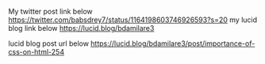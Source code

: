 My twitter post link below
https://twitter.com/babsdrey7/status/1164198603746926593?s=20
my lucid blog link below
https://lucid.blog/bdamilare3

lucid blog post url below
https://lucid.blog/bdamilare3/post/importance-of-css-on-html-254